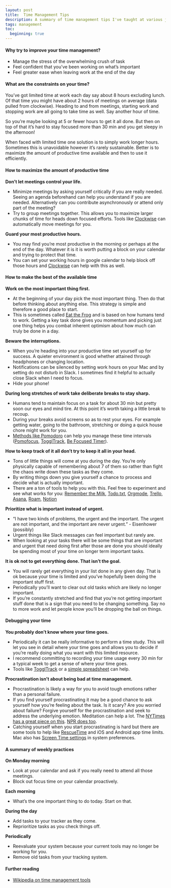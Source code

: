 ```yaml
---
layout: post
title:  Time Management Tips
description: A summary of time management tips I've taught at various jobs
tags: management
toc:
  beginning: true
---
```


#### Why try to improve your time management?

- Manage the stress of the overwhelming crush of task
- Feel confident that you’ve been working on what’s important
- Feel greater ease when leaving work at the end of the day

#### What are the constraints on your time?

You’ve got limited time at work each day say about 8 hours excluding lunch. Of that time you might have about 2 hours of meetings on average (data pulled from clockwise). Heading to and from meetings, starting work and stopping work are all going to take time as well. Say another hour of time.

So you’re maybe looking at 5 or fewer hours to get it all done. But then on top of that it’s hard to stay focused more than 30 min and you get sleepy in the afternoon!

When faced with limited time one solution is to simply work longer hours. Sometimes this is unavoidable however it’s rarely sustainable. Better is to maximize the amount of productive time available and then to use it efficiently.

#### How to maximize the amount of productive time

**Don’t let meetings control your life.**

- Minimize meetings by asking yourself critically if you are really needed. Seeing an agenda beforehand can help you understand if you are needed. Alternatively can you contribute asynchronously or attend only part of the meeting?
- Try to group meetings together. This allows you to maximize larger chunks of time for heads down focused efforts. Tools like [Clockwise](https://www.getclockwise.com/) can automatically move meetings for you.


**Guard your most productive hours.**

- You may find you’re most productive in the morning or perhaps at the end of the day. Whatever it is it is worth putting a block on your calendar and trying to protect that time.
- You can set your working hours in google calendar to help block off those hours and [Clockwise](https://www.getclockwise.com/) can help with this as well.


#### How to make the best of the available time

**Work on the most important thing first.**

- At the beginning of your day pick the most important thing. Then do that before thinking about anything else. This strategy is simple and therefore a good place to start.
- This is sometimes called [Eat the Frog](https://todoist.com/productivity-methods/eat-the-frog) and is based on how humans tend to work. Getting a key task done gives you momentum and picking just one thing helps you combat inherent optimism about how much can truly be done in a day.


**Beware the interruptions.**

- When you’re heading into your productive time set yourself up for success. A quieter environment is good whether attained through headphones or changing location.
- Notifications can be silenced by setting work hours on your Mac and by setting do not disturb in Slack. I sometimes find it helpful to actually close Slack when I need to focus.
- Hide your phone!


**During long stretches of work take deliberate breaks to stay sharp.**


- Humans tend to maintain focus on a task for about 30 min but pretty soon our eyes and mind tire. At this point it’s worth taking a little break to recoup.
- During your breaks avoid screens so as to rest your eyes. For example getting water, going to the bathroom, stretching or doing a quick house chore might work for you.
- [Methods like Pomodoro](https://todoist.com/productivity-methods/pomodoro-technique) can help you manage these time intervals ([Pomofocus](https://pomofocus.io/), [TogglTrack](https://toggl.com/track/), [Be Focused Timer](https://apps.apple.com/us/app/be-focused-focus-timer/id973134470?mt=12)).


**How to keep track of it all don’t try to keep it all in your head.**


- Tons of little things will come at you during the day. You’re only physically capable of remembering about 7 of them so rather than fight the chaos write down these tasks as they come.
- By writing things down you give yourself a chance to process and decide what is actually important.
- There are a ton of tools to help you with this. Feel free to experiment and see what works for you: [Remember the Milk](https://www.rememberthemilk.com/app/), [Todo.txt](http://todotxt.org/), [Orgmode](https://orgmode.org/), [Trello](https://trello.com/), [Asana](https://asana.com/), [Roam](https://roamresearch.com/), [Notion](https://www.notion.so/)


**Prioritize what is important instead of urgent.**


- “I have two kinds of problems, the urgent and the important. The urgent are not important, and the important are never urgent.” - Eisenhower (possibly)
- Urgent things like Slack messages can feel important but rarely are.
- When looking at your tasks there will be some things that are important and urgent that need doing first after those are done you should ideally be spending most of your time on longer term important tasks.


**It is ok not to get everything done. That isn’t the goal.**


- You will rarely get everything in your list done in any given day. That is ok because your time is limited and you’ve hopefully been doing the important stuff first.
- Periodically you’ll want to clear out old tasks which are likely no longer important.
- If you’re constantly stretched and find that you’re not getting important stuff done that is a sign that you need to be changing something. Say no to more work and let people know you’ll be dropping the ball on things.


#### Debugging your time

**You probably don’t know where your time goes.**

- Periodically it can be really informative to perform a time study. This will let you see in detail where your time goes and allows you to decide if you’re really doing what you want with this limited resource.
- I recommend committing to recording your time usage every 30 min for a typical week to get a sense of where your time goes.
- Tools like [TogglTrack](https://toggl.com/track/) or a [simple spreadsheet](https://docs.google.com/spreadsheets/d/1DwvJ4BaV9E0NXbEJhBjAb9wVwprPYXsYwkxU1v4OxLE) can help.


**Procrastination isn’t about being bad at time management.**


- Procrastination is likely a way for you to avoid tough emotions rather than a personal failure.
- If you find yourself procrastinating it may be a good chance to ask yourself how you’re feeling about the task. Is it scary? Are you worried about failure? Forgive yourself for the procrastination and seek to address the underlying emotion. Meditation can help a lot. The [NYTimes has a great piece on this](https://www.nytimes.com/2019/03/25/smarter-living/why-you-procrastinate-it-has-nothing-to-do-with-self-control.html). [NPR does too](https://www.wbur.org/hereandnow/2017/01/23/why-we-procrastinate).
- Catching yourself when you start procrastinating is hard but there are some tools to help like [RescueTime](https://www.rescuetime.com/) and iOS and Android app time limits. Mac also has [Screen Time settings](https://support.apple.com/en-us/HT210387) in system preferences.


#### A summary of weekly practices

**On Monday morning**

- Look at your calendar and ask if you really need to attend all those meetings.
- Block out focus time on your calendar proactively.

**Each morning**

- What’s the one important thing to do today. Start on that.

**During the day**

- Add tasks to your tracker as they come.
- Reprioritize tasks as you check things off.

**Periodically**

- Reevaluate your system because your current tools may no longer be working for you.
- Remove old tasks from your tracking system.

#### Further reading

- [Wikipedia on time management tools](https://en.wikipedia.org/wiki/Time_management)
